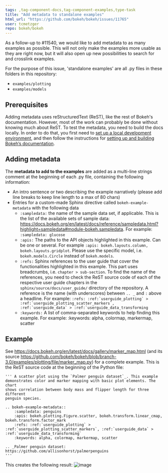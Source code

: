 ```yaml
---
tags: ,tag-component-docs,tag-component-examples,type-task
title: "Add metadata to standalone examples"
html_url: "https://github.com/bokeh/bokeh/issues/11765"
user: tcmetzger
repo: bokeh/bokeh
---
```


As a follow-up to #11540, we would like to add metadata to as many examples as possible. This will not only make the examples more usable as they are right now, but it will also open up new possibilities to search for and crosslink examples.

For the purpose of this issue, 'standalone examples' are all .py files in these folders in this repository:

* `examples/plotting`
* `examples/models`

## Prerequisites 

Adding metadata uses reStructuredText (ReST), like the rest of Bokeh's documentation. However, most of the work can probably be done without knowing much about ReST. To test the metadata, you need to build the docs locally. In order to do that, you first need to [set up a local development environment](https://docs.bokeh.org/en/latest/docs/dev_guide/setup.html), and then follow the instructions for [setting up and building Bokeh’s documentation](https://docs.bokeh.org/en/latest/docs/dev_guide/documentation.html#setting-up-and-building-bokeh-s-documentation).

## Adding metadata

The **metadata to add to the examples** are added as a multi-line strings comment at the beginning of each .py file, containing the following information:
* An intro sentence or two describing the example narratively (please add line breaks to keep line length to a max of 80 chars)
* Entries for a custom-made Sphinx directive called `bokeh-example-metadata` with the following data
    * `:sampledata:` the name of the sample data set, if applicable. This is the list of the available sets of sample data: https://docs.bokeh.org/en/latest/docs/reference/sampledata.html?highlight=sampledata#module-bokeh.sampledata. For example: `:sampledata: glucose` 
    * `:apis:` The paths to the API objects highlighted in this example. Can be one or several. For example `:apis: bokeh.layouts.column, bokeh.layouts.gridplot`. Please use the specific model, i.e. `bokeh.models.Circle` instead of `bokeh.models`.
    *  `:refs:` Sphinx references to the user guide that cover the functionalities highlighted in this example. This part uses breadcrumbs, i.e. `chapter > sub-section`. To find the name of the references, you need to check the ReST source code of each of the respective user guide chapters in the `sphinx/source/docs/user_guide/` directory of the repository. A reference is the name (with underscores) between `.. _` and `:` above a headline. For example: ``:refs: :ref:`userguide_plotting` > :ref:`userguide_plotting_scatter_markers`, :ref:`userguide_data` > :ref:`userguide_data_transforming``
    * `:keywords:` A list of comma-separated keywords to help finding this example. For example: :keywords: alpha, colormap, markermap, scatter

## Example

See https://docs.bokeh.org/en/latest/docs/gallery/marker_map.html (and its source https://github.com/bokeh/bokeh/blob/branch-3.0/examples/plotting/file/marker_map.py) for a complete example. This is the ReST source code at the beginning of the Python file:

```
''' A scatter plot using the `Palmer penguin dataset`_. This example
demonstrates color and marker mapping with basic plot elements. The chart
shows correlation between body mass and flipper length for three different
penguin species.

.. bokeh-example-metadata::
    :sampledata: penguins
    :apis: bokeh.plotting.Figure.scatter, bokeh.transform.linear_cmap, bokeh.transform.factor_mark
    :refs: :ref:`userguide_plotting` > :ref:`userguide_plotting_scatter_markers`, :ref:`userguide_data` > :ref:`userguide_data_transforming`
    :keywords: alpha, colormap, markermap, scatter

.. _Palmer penguin dataset: https://github.com/allisonhorst/palmerpenguins
'''
```
This creates the following result:
![image](https://user-images.githubusercontent.com/39711796/138810127-0fda116d-87ce-43d7-8828-aaa83368ada0.png)
